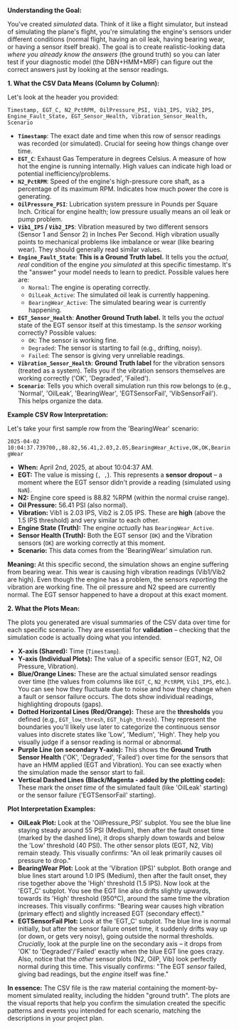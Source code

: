 **Understanding the Goal:**

You've created *simulated* data. Think of it like a flight simulator, but instead of simulating the plane's flight, you're simulating the engine's sensors under different conditions (normal flight, having an oil leak, having bearing wear, or having a sensor itself break). The goal is to create realistic-looking data *where you already know the answers* (the ground truth) so you can later test if your diagnostic model (the DBN+HMM+MRF) can figure out the correct answers just by looking at the sensor readings.

**1. What the CSV Data Means (Column by Column):**

Let's look at the header you provided:

`Timestamp, EGT_C, N2_PctRPM, OilPressure_PSI, Vib1_IPS, Vib2_IPS, Engine_Fault_State, EGT_Sensor_Health, Vibration_Sensor_Health, Scenario`

*   **`Timestamp`**: The exact date and time when this row of sensor readings was recorded (or simulated). Crucial for seeing how things change over time.
*   **`EGT_C`**: Exhaust Gas Temperature in degrees Celsius. A measure of how hot the engine is running internally. High values can indicate high load or potential inefficiency/problems.
*   **`N2_PctRPM`**: Speed of the engine's high-pressure core shaft, as a percentage of its maximum RPM. Indicates how much power the core is generating.
*   **`OilPressure_PSI`**: Lubrication system pressure in Pounds per Square Inch. Critical for engine health; low pressure usually means an oil leak or pump problem.
*   **`Vib1_IPS` / `Vib2_IPS`**: Vibration measured by two different sensors (Sensor 1 and Sensor 2) in Inches Per Second. High vibration usually points to mechanical problems like imbalance or wear (like bearing wear). They should generally read similar values.
*   **`Engine_Fault_State`**: **This is a Ground Truth label.** It tells you the *actual, real* condition of the engine *you simulated* at this specific timestamp. It's the "answer" your model needs to learn to predict. Possible values here are:
    *   `Normal`: The engine is operating correctly.
    *   `OilLeak_Active`: The simulated oil leak is currently happening.
    *   `BearingWear_Active`: The simulated bearing wear is currently happening.
*   **`EGT_Sensor_Health`**: **Another Ground Truth label.** It tells you the *actual* state of the EGT sensor itself at this timestamp. Is the *sensor* working correctly? Possible values:
    *   `OK`: The sensor is working fine.
    *   `Degraded`: The sensor is starting to fail (e.g., drifting, noisy).
    *   `Failed`: The sensor is giving very unreliable readings.
*   **`Vibration_Sensor_Health`**: **Ground Truth label** for the vibration sensors (treated as a system). Tells you if the vibration sensors themselves are working correctly ('OK', 'Degraded', 'Failed').
*   **`Scenario`**: Tells you which overall simulation run this row belongs to (e.g., 'Normal', 'OilLeak', 'BearingWear', 'EGTSensorFail', 'VibSensorFail'). This helps organize the data.

**Example CSV Row Interpretation:**

Let's take your first sample row from the 'BearingWear' scenario:

`2025-04-02 10:04:37.739700,,88.82,56.41,2.03,2.05,BearingWear_Active,OK,OK,BearingWear`

*   **When:** April 2nd, 2025, at about 10:04:37 AM.
*   **EGT:** The value is missing (`, ,`). This represents a **sensor dropout** – a moment where the EGT sensor didn't provide a reading (simulated using `NaN`).
*   **N2:** Engine core speed is 88.82 %RPM (within the normal cruise range).
*   **Oil Pressure:** 56.41 PSI (also normal).
*   **Vibration:** Vib1 is 2.03 IPS, Vib2 is 2.05 IPS. These are **high** (above the 1.5 IPS threshold) and very similar to each other.
*   **Engine State (Truth):** The engine *actually* has `BearingWear_Active`.
*   **Sensor Health (Truth):** Both the EGT sensor (`OK`) and the Vibration sensors (`OK`) are working correctly at this moment.
*   **Scenario:** This data comes from the 'BearingWear' simulation run.

**Meaning:** At this specific second, the simulation shows an engine suffering from bearing wear. This wear is causing high vibration readings (Vib1/Vib2 are high). Even though the engine has a problem, the sensors *reporting* the vibration are working fine. The oil pressure and N2 speed are currently normal. The EGT sensor happened to have a dropout at this exact moment.

**2. What the Plots Mean:**

The plots you generated are visual summaries of the CSV data over time for each specific scenario. They are essential for **validation** – checking that the simulation code is actually doing what you intended.

*   **X-axis (Shared):** Time (`Timestamp`).
*   **Y-axis (Individual Plots):** The value of a specific sensor (EGT, N2, Oil Pressure, Vibration).
*   **Blue/Orange Lines:** These are the actual simulated sensor readings over time (the values from columns like `EGT_C`, `N2_PctRPM`, `Vib1_IPS`, etc.). You can see how they fluctuate due to noise and how they change when a fault or sensor failure occurs. The dots show individual readings, highlighting dropouts (gaps).
*   **Dotted Horizontal Lines (Red/Orange):** These are the **thresholds** you defined (e.g., `EGT_low_thresh`, `EGT_high_thresh`). They represent the boundaries you'll likely use later to categorize the continuous sensor values into discrete states like 'Low', 'Medium', 'High'. They help you visually judge if a sensor reading is normal or abnormal.
*   **Purple Line (on secondary Y-axis):** This shows the **Ground Truth Sensor Health** ('OK', 'Degraded', 'Failed') over time for the sensors that have an HMM applied (EGT and Vibration). You can see exactly when the simulation made the sensor start to fail.
*   **Vertical Dashed Lines (Black/Magenta - added by the plotting code):** These mark the *onset time* of the simulated fault (like 'OilLeak' starting) or the sensor failure ('EGTSensorFail' starting).

**Plot Interpretation Examples:**

*   **OilLeak Plot:** Look at the 'OilPressure_PSI' subplot. You see the blue line staying steady around 55 PSI (Medium), then after the fault onset time (marked by the dashed line), it drops sharply down towards and below the 'Low' threshold (40 PSI). The other sensor plots (EGT, N2, Vib) remain steady. This visually confirms: "An oil leak primarily causes oil pressure to drop."
*   **BearingWear Plot:** Look at the 'Vibration (IPS)' subplot. Both orange and blue lines start around 1.0 IPS (Medium), then after the fault onset, they rise together above the 'High' threshold (1.5 IPS). Now look at the 'EGT_C' subplot. You see the EGT line also drifts slightly upwards, towards its 'High' threshold (950°C), around the same time the vibration increases. This visually confirms: "Bearing wear causes high vibration (primary effect) and slightly increased EGT (secondary effect)."
*   **EGTSensorFail Plot:** Look at the 'EGT_C' subplot. The blue line is normal initially, but after the sensor failure onset time, it suddenly drifts way up (or down, or gets very noisy), going outside the normal thresholds. *Crucially*, look at the purple line on the secondary axis – it drops from 'OK' to 'Degraded'/'Failed' exactly when the blue EGT line goes crazy. Also, notice that the *other* sensor plots (N2, OilP, Vib) look perfectly normal during this time. This visually confirms: "The EGT *sensor* failed, giving bad readings, but the *engine* itself was fine."

**In essence:** The CSV file is the raw material containing the moment-by-moment simulated reality, including the hidden "ground truth". The plots are the visual reports that help you confirm the simulation created the specific patterns and events you intended for each scenario, matching the descriptions in your project plan.